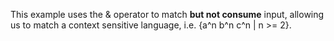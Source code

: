 This example uses the & operator to match **but not consume** input, allowing us to match a context sensitive language, i.e. {a^n b^n c^n | n >= 2}.

